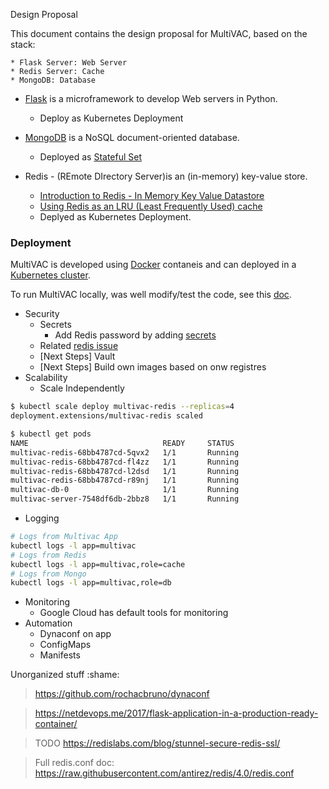 Design Proposal

This document contains the design proposal for MultiVAC, based on the stack:  

```
* Flask Server: Web Server
* Redis Server: Cache
* MongoDB: Database
```

* [Flask](http://flask.pocoo.org/) is a microframework to develop Web servers in Python. 
    * Deploy as Kubernetes Deployment

* [MongoDB](https://github.com/mongodb/mongo) is a NoSQL document-oriented database.
    * Deployed as [Stateful Set](https://kubernetes.io/docs/concepts/workloads/controllers/statefulset/)

* Redis - (REmote DIrectory Server)is an (in-memory) key-value store.
    * [Introduction to Redis - In Memory Key Value Datastore](https://dzone.com/articleas/introduction-to-redis-in-memory-key-value-datastore)
    * [Using Redis as an LRU (Least Frequently Used) cache](https://redis.io/topics/lru-cache)
    * Deplyed as Kubernetes Deployment.


### Deployment

MultiVAC is developed using [Docker](https://docs.docker.com/develop/) contaneis and can deployed in a [Kubernetes cluster](../tutorials/run-on-kubernetes.md).

To run MultiVAC locally, was well modify/test the code, see this [doc](../tutorials/run-locally).


* Security
    * Secrets 
      * Add Redis password by adding [secrets](https://kubernetes.io/docs/tasks/inject-data-application/distribute-credentials-secure/)
    * Related [redis issue](https://github.com/docker-library/redis/issues/46)
    * [Next Steps] Vault
    * [Next Steps] Build own images based on onw registres
* Scalability
    * Scale Independently
```bash
$ kubectl scale deploy multivac-redis --replicas=4
deployment.extensions/multivac-redis scaled

$ kubectl get pods
NAME                              READY     STATUS    
multivac-redis-68bb4787cd-5qvx2   1/1       Running
multivac-redis-68bb4787cd-fl4zz   1/1       Running
multivac-redis-68bb4787cd-l2dsd   1/1       Running
multivac-redis-68bb4787cd-r89nj   1/1       Running
multivac-db-0                     1/1       Running
multivac-server-7548df6db-2bbz8   1/1       Running
```

* Logging
```bash
# Logs from Multivac App
kubectl logs -l app=multivac
# Logs from Redis
kubectl logs -l app=multivac,role=cache
# Logs from Mongo
kubectl logs -l app=multivac,role=db
```
* Monitoring
    * Google Cloud has default tools for monitoring
* Automation
    * Dynaconf on app
    * ConfigMaps
    * Manifests


Unorganized stuff  :shame:

> https://github.com/rochacbruno/dynaconf

> https://netdevops.me/2017/flask-application-in-a-production-ready-container/

> TODO https://redislabs.com/blog/stunnel-secure-redis-ssl/

> Full redis.conf doc: https://raw.githubusercontent.com/antirez/redis/4.0/redis.conf

